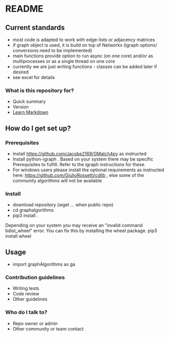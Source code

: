 # README

## Current standards

- most code is adapted to work with edge-lists or adjacency matrices
- if graph object is used, it is build on top of Networkx (igraph options/ conversions need to be implemented)
- main functions provide option to run async (on one core) and/or as multiprocesses or as a single thread on one core
- currently we are just writing functions - classes can be added later if desired
- see excel for details

### What is this repository for?

- Quick summary
- Version
- [Learn Markdown](https://bitbucket.org/tutorials/markdowndemo)

## How do I get set up?

### Prerequisites

- Install https://github.com/Jacobe2169/GMatch4py as instructed
- Install python-igraph . Based on your system there may be specific Prerequisites to fulfill. Refer to the igraph instructions for these.
- For windows users please install the optional requirements as instructed here: https://github.com/GiulioRossetti/cdlib , else some of the community algorithms will not be available

### Install

- download repository (wget ... when public repo)
- cd graphalgorithms
- pip3 install .

Depending on your system you may receive an "invalid command bdist_wheel" error. You can fix this by installing the wheel package.
pip3 install wheel

## Usage

- import graphAlgorithms as ga 

### Contribution guidelines

- Writing tests
- Code review
- Other guidelines

### Who do I talk to?

- Repo owner or admin
- Other community or team contact
